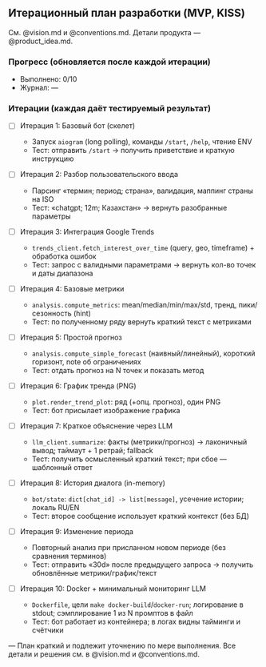 ## Итерационный план разработки (MVP, KISS)

См. @vision.md и @conventions.md. Детали продукта — @product_idea.md.

### Прогресс (обновляется после каждой итерации)
- Выполнено: 0/10
- Журнал: —

### Итерации (каждая даёт тестируемый результат)
- [ ] Итерация 1: Базовый бот (скелет)
  - Запуск `aiogram` (long polling), команды `/start`, `/help`, чтение ENV
  - Тест: отправить `/start` → получить приветствие и краткую инструкцию

- [ ] Итерация 2: Разбор пользовательского ввода
  - Парсинг «термин; период; страна», валидация, маппинг страны на ISO
  - Тест: «chatgpt; 12m; Казахстан» → вернуть разобранные параметры

- [ ] Итерация 3: Интеграция Google Trends
  - `trends_client.fetch_interest_over_time` (query, geo, timeframe) + обработка ошибок
  - Тест: запрос с валидными параметрами → вернуть кол-во точек и даты диапазона

- [ ] Итерация 4: Базовые метрики
  - `analysis.compute_metrics`: mean/median/min/max/std, тренд, пики/сезонность (hint)
  - Тест: по полученному ряду вернуть краткий текст с метриками

- [ ] Итерация 5: Простой прогноз
  - `analysis.compute_simple_forecast` (наивный/линейный), короткий горизонт, note об ограничениях
  - Тест: отдать прогноз на N точек и показать метод

- [ ] Итерация 6: График тренда (PNG)
  - `plot.render_trend_plot`: ряд (+опц. прогноз), один PNG
  - Тест: бот присылает изображение графика

- [ ] Итерация 7: Краткое объяснение через LLM
  - `llm_client.summarize`: факты (метрики/прогноз) → лаконичный вывод; таймаут + 1 ретрай; fallback
  - Тест: получить осмысленный краткий текст; при сбое — шаблонный ответ

- [ ] Итерация 8: История диалога (in-memory)
  - `bot/state`: `dict[chat_id] -> list[message]`, усечение истории; локаль RU/EN
  - Тест: второе сообщение использует краткий контекст (без БД)

- [ ] Итерация 9: Изменение периода
  - Повторный анализ при присланном новом периоде (без сравнения терминов)
  - Тест: отправить «30d» после предыдущего запроса → получить обновлённые метрики/график/текст

- [ ] Итерация 10: Docker + минимальный мониторинг LLM
  - `Dockerfile`, цели `make docker-build`/`docker-run`; логирование в stdout; сэмплирование 1 из N промптов в файл
  - Тест: бот работает из контейнера; в логах видны тайминги и счётчики

— План краткий и подлежит уточнению по мере выполнения. Все детали и решения см. в @vision.md и @conventions.md.



